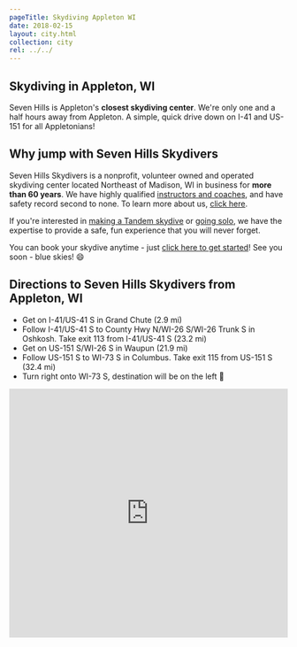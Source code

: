 ```yaml
---
pageTitle: Skydiving Appleton WI
date: 2018-02-15
layout: city.html
collection: city
rel: ../../
---
```


## Skydiving in Appleton, WI

Seven Hills is Appleton's __closest skydiving center__. We're only one and a half hours away from Appleton. A simple, quick drive down on I-41 and US-151 for all Appletonians!

## Why jump with Seven Hills Skydivers

Seven Hills Skydivers is a nonprofit, volunteer owned and operated skydiving center located Northeast of Madison, WI in business for __more than 60 years__. We have highly qualified [instructors and coaches](../../who-we-are), and have safety record second to none. To learn more about us, [click here](../../about-us).

If you're interested in [making a Tandem skydive](../../tandem) or [going solo](../../instructor-aided-deployment), we have the expertise to provide a safe, fun experience that you will never forget.

You can book your skydive anytime - just [click here to get started](../../book-now)! See you soon - blue skies! 😄

## Directions to Seven Hills Skydivers from Appleton, WI

 * Get on I-41/US-41 S in Grand Chute (2.9 mi)
 * Follow I-41/US-41 S to County Hwy N/WI-26 S/WI-26 Trunk S in Oshkosh. Take exit 113 from I-41/US-41 S (23.2 mi)
 * Get on US-151 S/WI-26 S in Waupun (21.9 mi)
 * Follow US-151 S to WI-73 S in Columbus. Take exit 115 from US-151 S (32.4 mi)
 * Turn right onto WI-73 S, destination will be on the left 🏁

<iframe src="https://www.google.com/maps/embed?pb=!1m28!1m12!1m3!1d671817.399303058!2d-89.23276359327329!3d43.555054601441206!2m3!1f0!2f0!3f0!3m2!1i1024!2i768!4f13.1!4m13!3e6!4m5!1s0x8803b682b903f6c9%3A0x9ca1d6a50675935b!2sappleton!3m2!1d44.261930899999996!2d-88.41538469999999!4m5!1s0x88068c905a73806f%3A0x23161a6f3ddc1fe9!2sSkydive+Madison-+Seven+Hills+Skydivers+Inc%2C+7530+WI-73%2C+Marshall%2C+WI+53559!3m2!1d43.260821!2d-89.067792!5e0!3m2!1sen!2sus!4v1518813177535" width="100%" height="450" frameborder="0" style="border:0" allowfullscreen></iframe>
